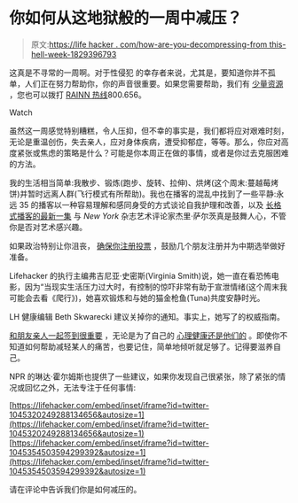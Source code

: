 # 你如何从这地狱般的一周中减压？

> 原文:[https://life hacker . com/how-are-you-decompressing-from this-hell-week-1829396793](https://lifehacker.com/how-are-you-decompressing-from-this-hell-week-1829396793)

这真是不寻常的一周啊。对于性侵犯 的幸存者来说，尤其是，要知道你并不孤单，人们正在努力帮助你，你的声音很重要。如果您需要帮助，我们有 [少量资源](https://lifehacker.com/how-to-start-healing-after-sexual-trauma-1820455497) ，您也可以拨打 [RAINN 热线](https://www.rainn.org/)800.656。

Watch

虽然这一周感觉特别糟糕，令人压抑，但不幸的事实是，我们都将应对艰难时刻，无论是重温创伤，失去亲人，应对身体疾病，遭受抑郁症，等等。那么，你应对高度紧张或焦虑的策略是什么？可能是你本周正在做的事情，或者是你过去克服困难的方法。

我的生活相当简单:我散步、锻炼(跑步、旋转、拉伸)、烘烤(这个周末:蔓越莓烤饼)并暂时远离人群(飞行模式有所帮助)。我也在播客的混乱中找到了一些平静:永远 35 的播客以一种容易理解和感同身受的方式谈论自我护理和改善，以及 [长格式播客的最新一集](https://itunes.apple.com/us/podcast/longform/id551088534?mt=2&i=1000420521714) 与 *New York* 杂志艺术评论家杰里·萨尔茨真是鼓舞人心，不管你是否对艺术感兴趣。

如果政治特别让你沮丧， [确保你注册投票](https://lifehacker.com/all-the-information-you-need-to-vote-in-the-2018-midter-1829328834) ，鼓励几个朋友注册并为中期选举做好准备。

Lifehacker 的执行主编弗吉尼亚·史密斯(Virginia Smith)说，她一直在看恐怖电影，因为“当现实生活压力过大时，有控制的惊吓非常有助于宣泄情绪(这个周末我可能会去看《爬行》)，她喜欢锻炼和与她的猫金枪鱼(Tuna)共度安静时光。

LH 健康编辑 Beth Skwarecki 建议关掉你的通知。事实上，她写了的权威指南。

[和朋友](https://lifehacker.com/make-a-check-in-reminder-for-friends-who-go-through-tra-1825860637)[亲人一起签到很重要](https://lifehacker.com/what-can-i-say-thats-actually-helpful-in-times-of-grief-5941009) ，无论是为了自己的 [心理健康还是他们的](https://lifehacker.com/how-to-support-a-partner-struggling-with-depression-1717700336) 。即使你不知道如何帮助减轻某人的痛苦，也要记住，简单地倾听就足够了。记得要滋养自己。

NPR 的琳达·霍尔姆斯也提供了一些建议，如果你发现自己很紧张，除了紧张的情况或回忆之外，无法专注于任何事情:

 [https://lifehacker.com/embed/inset/iframe?id=twitter-1045320249288134656&autosize=1](https://lifehacker.com/embed/inset/iframe?id=twitter-1045320249288134656&autosize=1)  [https://lifehacker.com/embed/inset/iframe?id=twitter-1045354503594299392&autosize=1](https://lifehacker.com/embed/inset/iframe?id=twitter-1045354503594299392&autosize=1) 

请在评论中告诉我们你是如何减压的。